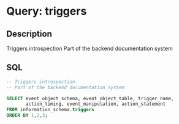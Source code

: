 ﻿# Query: triggers

## Description
Triggers introspection
Part of the backend documentation system

## SQL
```sql
-- Triggers introspection
-- Part of the backend documentation system

SELECT event_object_schema, event_object_table, trigger_name,
       action_timing, event_manipulation, action_statement
FROM information_schema.triggers
ORDER BY 1,2,3;

```
